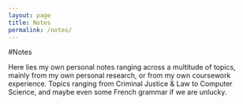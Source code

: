 ```yaml
---
layout: page
title: Notes
permalink: /notes/
---
```

#Notes

Here lies my own personal notes ranging across a multitude of topics, mainly from my own personal research, or from my own coursework experience. Topics ranging from Criminal Justice & Law to Computer Science, and maybe even some French grammar if we are unlucky.

